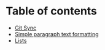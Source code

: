 # Table of contents

* [Git Sync](README.md)
* [Simple paragraph text formatting](simple-paragraph-text-formatting.md)
* [Lists](lists.md)

